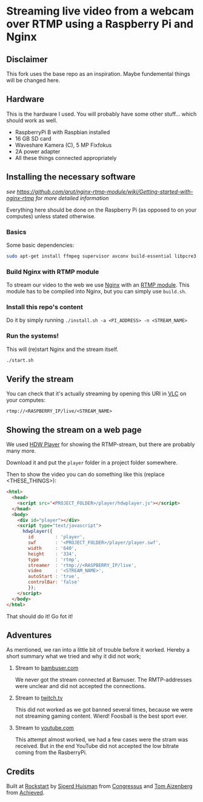 # Streaming live video from a webcam over RTMP using a Raspberry Pi and Nginx

## Disclaimer

This fork uses the base repo as an inspiration. Maybe fundemental things will be changed here.

## Hardware

This is the hardware I used. You will probably have some other stuff... which should work as well.

- RaspberryPi B with Raspbian installed
- 16 GB SD card
- Waveshare Kamera (C), 5 MP Fixfokus
- 2A power adapter
- All these things connected appropriately

## Installing the necessary software

*see https://github.com/arut/nginx-rtmp-module/wiki/Getting-started-with-nginx-rtmp for more detailed information*

Everything here should be done on the Raspberry Pi (as opposed to on your computes) unless stated otherwise. 

### Basics

Some basic dependencies:

```bash
sudo apt-get install ffmpeg supervisor avconv build-essential libpcre3 libpcre3-dev libssl-dev git zlib1g-dev
```

### Build Nginx with RTMP module

To stream our video to the web we use [Nginx](http://nginx.org/) with an [RTMP module](https://github.com/arut/nginx-rtmp-module). This module has to be compiled into Nginx, but you can simply use `build.sh`.

### Install this repo's content

Do it by simply running `./install.sh -a <PI_ADDRESS> -n <STREAM_NAME>`

### Run the systems!

This will (re)start Nginx and the stream itself.

```bash
./start.sh
```

## Verify the stream

You can check that it's actually streaming by opening this URI in [VLC](http://www.videolan.org/vlc/index.html) on your computes:

```uri
rtmp://<RASPBERRY_IP/live/<STREAM_NAME> 
```

## Showing the stream on a web page

We used [HDW Player](http://www.hdwplayer.com) for showing the RTMP-stream, but there are probably many more.

Download it and put the `player` folder in a project folder somewhere.

Then to show the video you can do something like this (replace <THESE_THINGS>):

```html
<html>
  <head>
    <script src="<PROJECT_FOLDER>/player/hdwplayer.js"></script>
  </head>
  <body>
    <div id="player"></div>
    <script type="text/javascript">
      hdwplayer({ 
        id        : 'player',
        swf       : '<PROJECT_FOLDER>/player/player.swf',
        width     : '640',
        height    : '334',
        type      : 'rtmp',
        streamer  : 'rtmp://<RASPBERRY_IP/live',
        video     : '<STREAM_NAME>',
        autoStart : 'true',
        controlBar: 'false'
        });
    </script>
  </body>
</html>
```

That should do it! Go fot it!

## Adventures
As mentioned, we ran into a little bit of trouble before it worked. Hereby a short summary what we tried and why it did not work;

1. Stream to [bambuser.com](http://bambuser.com)

   We never got the stream connected  at Bamuser. The RMTP-addresses were unclear and did not accepted the connections.
  
2. Stream to [twitch.tv](http://twitch.tv)

   This did not worked as we got banned several times, because we were not streaming gaming content. Wierd! Foosball is the best sport ever.
   
3. Stream to [youtube.com](http://youtube.com)

   This attempt almost worked, we had a few cases were the stram was received. But in the end YouTube did not accepted the low bitrate coming from the RasberryPi.

## Credits

Built at [Rockstart](http://rockstart.com) by [Sjoerd Huisman](https://github.com/shuisman) from [Congressus](https://www.congressus.nl/) and [Tom Aizenberg](https://github.com/Tomtomgo) from [Achieved](http://achieved.co).

